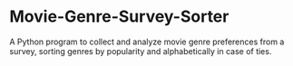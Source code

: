 # Movie-Genre-Survey-Sorter
A Python program to collect and analyze movie genre preferences from a survey, sorting genres by popularity and alphabetically in case of ties.

